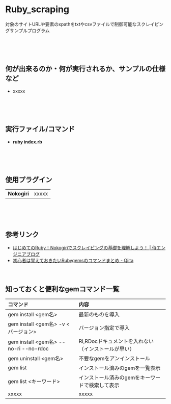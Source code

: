 # Ruby_scraping
対象のサイトURLや要素のxpathをtxtやcsvファイルで制御可能なスクレイピングサンプルプログラム

<br><br><br>


## 何が出来るのか・何が実行されるか、サンプルの仕様など
* xxxxx

<br><br><br>


## 実行ファイル/コマンド
* **ruby index.rb**

<br><br><br>






## 使用プラグイン
<table>
	<tr>
		<td><b>Nokogiri</b></td>
		<td>xxxxx</td>
	</tr>
</table>

<br><br><br>



## 参考リンク
* [はじめてのRuby！Nokogiriでスクレイピングの基礎を理解しよう！ | 侍エンジニアブログ](https://www.sejuku.net/blog/57458)
* [初心者は覚えておきたいRubygemsのコマンドまとめ - Qiita](https://qiita.com/muran001/items/14f34b735e0a6b4af98c)
<br><br><br>




## 知っておくと便利なgemコマンド一覧
| コマンド                     | 内容                                                                                                 | 
| :--------------------------- | :--------------------------------------------------------------------------------------------------- | 
| gem install <gem名>                  | 最新のものを導入                                                           | 
| gem install <gem名> -v <バージョン>                  | バージョン指定で導入                                                           | 
| gem install <gem名> --no-ri --no-rdoc                  | RI,RDocドキュメントを入れない（インストールが早い）                                                           | 
| gem uninstall <gem名>                  | 不要なgemをアンインストール                                                           | 
| gem list                  | インストール済みのgemを一覧表示                                                           | 
| gem list <キーワード>                  | インストール済みのgemをキーワードで検索して表示                                                           | 
| xxxxx                  | xxxxx                                                           | 






<br><br><br>
